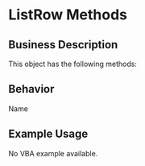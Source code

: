# ListRow Methods

## Business Description
This object has the following methods:

## Behavior
Name

## Example Usage
No VBA example available.